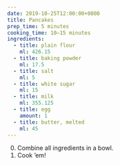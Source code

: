 ```yaml
---
date: 2019-10-25T12:00:00+0000
title: Pancakes
prep_time: 5 minutes
cooking_time: 10–15 minutes
ingredients:
  - title: plain flour
    ml: 426.15
  - title: baking powder
    ml: 17.5
  - title: salt
    ml: 5
  - title: white sugar
    ml: 15
  - title: milk
    ml: 355.125
  - title: egg
    amount: 1
  - title: butter, melted
    ml: 45
---
```


0. Combine all ingredients in a bowl.
0. Cook ’em!
